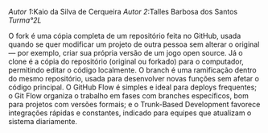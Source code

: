 *Autor 1*:Kaio da Silva de Cerqueira 
*Autor 2*:Talles Barbosa dos Santos
*Turma°2L*

O fork é uma cópia completa de um repositório feita no GitHub, usada quando se quer modificar um projeto de outra pessoa sem alterar o original — por exemplo, criar sua própria versão de um jogo open source. Já o clone é a cópia do repositório (original ou forkado) para o computador, permitindo editar o código localmente. O branch é uma ramificação dentro do mesmo repositório, usada para desenvolver novas funções sem afetar o código principal. O GitHub Flow é simples e ideal para deploys frequentes; o Git Flow organiza o trabalho em fases com branches específicos, bom para projetos com versões formais; e o Trunk-Based Development favorece integrações rápidas e constantes, indicado para equipes que atualizam o sistema diariamente.